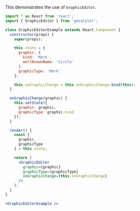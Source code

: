 <!--
 * Released under the BSD 2-Clause License
 *
 * Copyright © 2018-present, terrestris GmbH & Co. KG and GeoStyler contributors
 * All rights reserved.
 *
 * Redistribution and use in source and binary forms, with or without
 * modification, are permitted provided that the following conditions are met:
 *
 * * Redistributions of source code must retain the above copyright notice,
 *   this list of conditions and the following disclaimer.
 *
 * * Redistributions in binary form must reproduce the above copyright notice,
 *   this list of conditions and the following disclaimer in the documentation
 *   and/or other materials provided with the distribution.
 *
 * THIS SOFTWARE IS PROVIDED BY THE COPYRIGHT HOLDERS AND CONTRIBUTORS "AS IS"
 * AND ANY EXPRESS OR IMPLIED WARRANTIES, INCLUDING, BUT NOT LIMITED TO, THE
 * IMPLIED WARRANTIES OF MERCHANTABILITY AND FITNESS FOR A PARTICULAR PURPOSE
 * ARE DISCLAIMED. IN NO EVENT SHALL THE COPYRIGHT HOLDER OR CONTRIBUTORS BE
 * LIABLE FOR ANY DIRECT, INDIRECT, INCIDENTAL, SPECIAL, EXEMPLARY, OR
 * CONSEQUENTIAL DAMAGES (INCLUDING, BUT NOT LIMITED TO, PROCUREMENT OF
 * SUBSTITUTE GOODS OR SERVICES; LOSS OF USE, DATA, OR PROFITS; OR BUSINESS
 * INTERRUPTION) HOWEVER CAUSED AND ON ANY THEORY OF LIABILITY, WHETHER IN
 * CONTRACT, STRICT LIABILITY, OR TORT (INCLUDING NEGLIGENCE OR OTHERWISE)
 * ARISING IN ANY WAY OUT OF THE USE OF THIS SOFTWARE, EVEN IF ADVISED OF THE
 * POSSIBILITY OF SUCH DAMAGE.
 *
-->

This demonstrates the use of `GraphicEditor`.

```jsx
import * as React from 'react';
import { GraphicEditor } from 'geostyler';

class GraphicEditorExample extends React.Component {
  constructor(props) {
    super(props);

    this.state = {
      graphic: {
        kind: 'Mark',
        wellKnownName: 'Circle'
      },
      graphicType: 'Mark'
    };

    this.onGraphicChange = this.onGraphicChange.bind(this);
  }

  onGraphicChange(graphic) {
    this.setState({
      graphic: graphic,
      graphicType: graphic.kind
    });
  }

  render() {
    const {
      graphic,
      graphicType
    } = this.state;

    return (
      <GraphicEditor
        graphic={graphic}
        graphicType={graphicType}
        onGraphicChange={this.onGraphicChange}
      />
    );
  }
}

<GraphicEditorExample />
```
